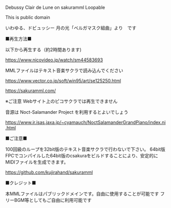 Debussy Clair de Lune on sakuramml Loopable

This is public domain

いわゆる、ドビュッシー 月の光「ベルガマスク組曲」より　です

■再生方法■

以下から再生する（約2時間あります)

https://www.nicovideo.jp/watch/sm44583693

MMLファイルはテキスト音楽サクラで読み込んでください

https://www.vector.co.jp/soft/win95/art/se125250.html

https://sakuramml.com/

※ご注意 Webサイト上のピコサクラでは再生できません

音源は Noct-Salamander Project を利用するとよいでしょう

https://www.ir.isas.jaxa.jp/~cyamauch/NoctSalamanderGrandPiano/index.ni.html

■ご注意■

100回級のループを32bit版のテキスト音楽サクラで行わないで下さい。
64bit版FPCでコンパイルした64bit版のcsakuraをビルドすることにより、安定的に
MIDIファイルを生成できます。

https://github.com/kujirahand/sakuramml

■クレジット■

本MMLファイルはパブリックドメインです。自由に使用することが可能です
フリーBGM等としてもご自由に利用可能です

